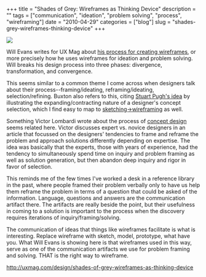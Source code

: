 +++
title = "Shades of Grey: Wireframes as Thinking Device"
description = ""
tags = ["communication", "ideation", "problem solving", "process", "wireframing"]
date = "2010-04-29"
categories = ["blog"]
slug = "shades-grey-wireframes-thinking-device"
+++



  <div class="notebook-screenshot"><a href="http://uxmag.com/design/shades-of-grey-wireframes-as-thinking-device"><img id='bluga-thumbnail-2368' class='bluga-thumbnail large' src='http://media.konigi.com/bluga/
wt4bd9eb96aa402_large.jpg'/></a></div><p>Will Evans writes for UX Mag about <a href="http://uxmag.com/design/shades-of-grey-wireframes-as-thinking-device">his process for creating wireframes</a>, or more precisely how he uses wireframes for ideation and problem solving. Will breaks his design process into three phases: divergence, transformation, and convergence.</p>
<p>This seems similar to a common theme I come across when designers talk about their process--framing/ideating, reframing/ideating, selection/refining. Buxton also refers to this, citing <a href="http://www.flickr.com/photos/jibbajabba/4563398985/">Stuart Pugh's idea</a> by illustrating the expanding/contracting nature of a designer's concept selection, which I find easy to map to <a href="http://www.flickr.com/photos/jibbajabba/4564034112/">sketching->wireframing</a> as well. </p>
<p>Something Victor Lombardi wrote about the process of <a href="http://noisebetweenstations.com/personal/weblogs/?p=2214">concept design</a> seems related here. Victor discusses expert vs. novice designers in an article that focussed on the designers' tendencies to frame and reframe the problem and approach solutions differently depending on expertise. The idea was basically that the experts, those with years of experience, had the tendency to simultaneously spend time on inquiry and problem framing as well as solution generation, but then abandon deep inquiry and rigor in favor of selection. </p>
<p>This reminds me of the few times I've worked a desk in a reference library in the past, where people framed their problem verbally only to have us help them reframe the problem in terms of a question that could be asked of the information. Language, questions and answers are the communication artifact there. The artifacts are really beside the point, but their usefulness in coming to a solution is important to the process when the discovery requires iterations of inquiry/framing/solving.</p>
<p>The communication of ideas that things like wireframes facilitate is what is interesting. Replace wireframe with sketch, model, prototype, what have you. What Will Evans is showing here is that wireframes used in this way, serve as one of the communication artifacts we use for problem framing and solving. THAT is the right way to wireframe.</p>
    
  <a href="http://uxmag.com/design/shades-of-grey-wireframes-as-thinking-device">http://uxmag.com/design/shades-of-grey-wireframes-as-thinking-device</a>
